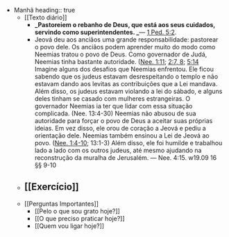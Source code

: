- Manhã
  heading:: true
	- [[Texto diário]]
		- **_Pastoreiem o rebanho de Deus, que está aos seus cuidados, servindo como superintendentes. _**— [1 Ped. 5:2](https://wol.jw.org/pt/wol/bc/r5/lp-t/1102021405/104/0).
		- Jeová deu aos anciãos uma grande responsabilidade: pastorear o povo dele. Os anciãos podem aprender muito do modo como Neemias tratou o povo de Deus. Como governador de Judá, Neemias tinha bastante autoridade. ([Nee. 1:11](https://wol.jw.org/pt/wol/bc/r5/lp-t/1102021405/105/0); [2:7, 8](https://wol.jw.org/pt/wol/bc/r5/lp-t/1102021405/105/1); [5:14](https://wol.jw.org/pt/wol/bc/r5/lp-t/1102021405/105/2) Imagine alguns dos desafios que Neemias enfrentou. Ele ficou sabendo que os judeus estavam desrespeitando o templo e não estavam dando aos levitas as contribuições que a Lei mandava. Além disso, os judeus estavam violando a lei do sábado, e alguns deles tinham se casado com mulheres estrangeiras. O governador Neemias ia ter que lidar com essa situação complicada. (Nee. 13:4-30) Neemias não abusou de sua autoridade para forçar o povo de Deus a aceitar suas próprias ideias. Em vez disso, ele orou de coração a Jeová e pediu a orientação dele. Neemias também ensinou a Lei de Jeová ao povo. ([Nee. 1:4-10](); 13:1-3) Além disso, ele foi humilde e trabalhou lado a lado com os outros judeus, até mesmo ajudando na reconstrução da muralha de Jerusalém. — Nee. 4:15. w19.09 16 §§ 9-10
	- [[Exercício]]
		-
	- [[Perguntas Importantes]]
		- [[Pelo o que sou grato hoje?]]
		- [[O que preciso praticar hoje?]]
		- [[Quem vou ligar hoje?]]